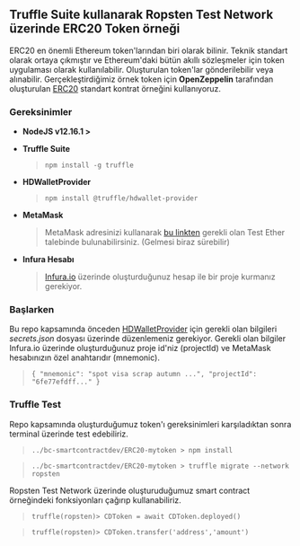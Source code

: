 ## Truffle Suite kullanarak Ropsten Test Network üzerinde ERC20 Token örneği
ERC20 en önemli Ethereum token'larından biri olarak bilinir. Teknik standart olarak ortaya çıkmıştır ve Ethereum'daki bütün akıllı sözleşmeler için token uygulaması olarak kullanılabilir. Oluşturulan token'lar gönderilebilir veya alınabilir. Gerçekleştirdiğimiz örnek token için **OpenZeppelin** tarafından oluşturulan <a href="https://github.com/OpenZeppelin/openzeppelin-contracts/blob/v3.0.0/contracts/token/ERC20/ERC20.sol" target="_blank">ERC20</a> standart kontrat örneğini kullanıyoruz. 

### Gereksinimler
- **NodeJS v12.16.1 >**

- **Truffle Suite**
    > `npm install -g truffle`

- **HDWalletProvider**
    > `npm install @truffle/hdwallet-provider`

- **MetaMask**
    > MetaMask adresinizi kullanarak <a href="https://faucet.ropsten.be/" target="_blank">bu linkten</a> gerekli olan Test Ether talebinde bulunabilirsiniz. (Gelmesi biraz sürebilir)

- **Infura Hesabı**
    > <a href="https://infura.io/" target="_blank">Infura.io</a> üzerinde oluşturduğunuz hesap ile bir proje kurmanız gerekiyor.
    
### Başlarken
Bu repo kapsamında önceden <a href="https://github.com/trufflesuite/truffle/tree/master/packages/hdwallet-provider" target="_blank">HDWalletProvider</a> için gerekli olan bilgileri *secrets.json* dosyası üzerinde düzenlemeniz gerekiyor. Gerekli olan bilgiler Infura.io üzerinde oluşturduğunuz proje id'niz (projectId) ve MetaMask hesabınızın özel anahtarıdır (mnemonic).
  > `{
    "mnemonic": "spot visa scrap autumn ...",
    "projectId": "6fe77efdff..."
    }`
    
### Truffle Test
Repo kapsamında oluşturduğumuz token'ı gereksinimleri karşıladıktan sonra terminal üzerinde test edebiliriz.
> `../bc-smartcontractdev/ERC20-mytoken > npm install`

> `../bc-smartcontractdev/ERC20-mytoken > truffle migrate --network ropsten`

Ropsten Test Network üzerinde oluşturuduğumuz smart contract örneğindeki fonksiyonları çağırıp kullanabiliriz.
> `truffle(ropsten)> CDToken = await CDToken.deployed()`

> `truffle(ropsten)> CDToken.transfer('address','amount')`
